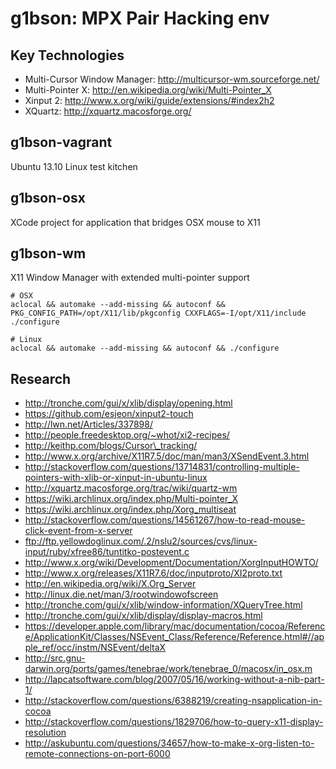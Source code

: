 # g1bson: MPX Pair Hacking env

## Key Technologies

  * Multi-Cursor Window Manager: http://multicursor-wm.sourceforge.net/
  * Multi-Pointer X: http://en.wikipedia.org/wiki/Multi-Pointer_X
  * Xinput 2: http://www.x.org/wiki/guide/extensions/#index2h2
  * XQuartz: http://xquartz.macosforge.org/

## g1bson-vagrant

Ubuntu 13.10 Linux test kitchen 

## g1bson-osx

XCode project for application that bridges OSX mouse to X11

## g1bson-wm

X11 Window Manager with extended multi-pointer support

    # OSX
    aclocal && automake --add-missing && autoconf && PKG_CONFIG_PATH=/opt/X11/lib/pkgconfig CXXFLAGS=-I/opt/X11/include ./configure

    # Linux
    aclocal && automake --add-missing && autoconf && ./configure

## Research

  * http://tronche.com/gui/x/xlib/display/opening.html
  * https://github.com/esjeon/xinput2-touch
  * http://lwn.net/Articles/337898/
  * http://people.freedesktop.org/~whot/xi2-recipes/
  * http://keithp.com/blogs/Cursor\_tracking/
  * http://www.x.org/archive/X11R7.5/doc/man/man3/XSendEvent.3.html
  * http://stackoverflow.com/questions/13714831/controlling-multiple-pointers-with-xlib-or-xinput-in-ubuntu-linux
  * http://xquartz.macosforge.org/trac/wiki/quartz-wm
  * https://wiki.archlinux.org/index.php/Multi-pointer_X
  * https://wiki.archlinux.org/index.php/Xorg_multiseat
  * http://stackoverflow.com/questions/14561267/how-to-read-mouse-click-event-from-x-server
  * ftp://ftp.yellowdoglinux.com/.2/nslu2/sources/cvs/linux-input/ruby/xfree86/tuntitko-postevent.c
  * http://www.x.org/wiki/Development/Documentation/XorgInputHOWTO/
  * http://www.x.org/releases/X11R7.6/doc/inputproto/XI2proto.txt
  * http://en.wikipedia.org/wiki/X.Org_Server
  * http://linux.die.net/man/3/rootwindowofscreen
  * http://tronche.com/gui/x/xlib/window-information/XQueryTree.html
  * http://tronche.com/gui/x/xlib/display/display-macros.html
  * https://developer.apple.com/library/mac/documentation/cocoa/Reference/ApplicationKit/Classes/NSEvent_Class/Reference/Reference.html#//apple_ref/occ/instm/NSEvent/deltaX
  * http://src.gnu-darwin.org/ports/games/tenebrae/work/tenebrae_0/macosx/in_osx.m
  * http://lapcatsoftware.com/blog/2007/05/16/working-without-a-nib-part-1/
  * http://stackoverflow.com/questions/6388219/creating-nsapplication-in-cocoa
  * http://stackoverflow.com/questions/1829706/how-to-query-x11-display-resolution
  * http://askubuntu.com/questions/34657/how-to-make-x-org-listen-to-remote-connections-on-port-6000
